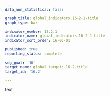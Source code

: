 ```yaml
---
data_non_statistical: false

graph_title: global_indicators.16-2-1-title
graph_type: bar

indicator_number: 16.2.1
indicator_name: global_indicators.16-2-1-title
indicator_sort_order: 16-02-01

published: true
reporting_status: complete

sdg_goal: '16'
target_name: global_targets.16-2-title
target_id: '16.2'

---
```


text
